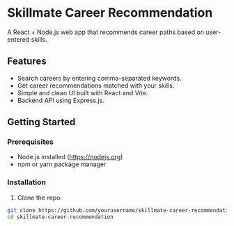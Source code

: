 # Skillmate Career Recommendation

A React + Node.js web app that recommends career paths based on user-entered skills.

## Features

- Search careers by entering comma-separated keywords.
- Get career recommendations matched with your skills.
- Simple and clean UI built with React and Vite.
- Backend API using Express.js.

## Getting Started

### Prerequisites

- Node.js installed (https://nodejs.org)
- npm or yarn package manager

### Installation

1. Clone the repo:

```bash
git clone https://github.com/yourusername/skillmate-career-recommendation.git
cd skillmate-career-recommendation
 
